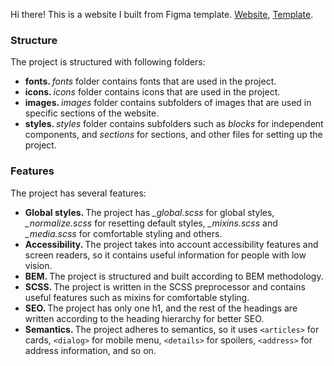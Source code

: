 Hi there! This is a website I built from Figma template. <a href="https://yusuf-youth.github.io/Positivus/">Website</a>, <a href="https://www.figma.com/design/rYuygYWV3mQRhBIidLdHPT/Positivus?node-id=25-145&p=f&t=EPz27KiT88ynDBX5-0">Template</a>. <br />

<h3 styles="margin-bottom: 0;">Structure</h3>
The project is structured with following folders: 
<ul>
  <li>
    <b>fonts. </b><i>fonts</i> folder contains fonts that are used in the project.
  </li>
  <li>
    <b>icons. </b><i>icons</i> folder contains icons that are used in the project.
  </li>
  <li>
    <b>images. </b><i>images</i> folder contains subfolders of images that are used in specific sections of the website.
  </li>
  <li>
    <b>styles. </b> <i>styles</i> folder contains subfolders such as <i>blocks</i> for independent components, and <i>sections</i> for sections, and other files for setting up the project.
  </li>
</ul>

<h3>Features</h3>
The project has several features: 
<ul>
  <li>
    <b>Global styles. </b>The project has <i>_global.scss</i> for global styles, <i>_normalize.scss</i> for resetting default styles, <i>_mixins.scss</i> and <i>_media.scss</i> for comfortable styling and others.
  </li>
  <li>
    <b>Accessibility. </b>The project takes into account accessibility features and screen readers, so it contains useful information for people with low vision.
  </li>
  <li>
    <b>BEM. </b>The project is structured and built according to BEM methodology. 
  </li>
  <li>
    <b>SCSS. </b>The project is written in the SCSS preprocessor and contains useful features such as mixins for comfortable styling.
  </li>
  </li>
  <li>
    <b>SEO. </b>The project has only one h1, and the rest of the headings are written according to the heading hierarchy for better SEO.
  </li>
  </li>
  <li>
    <b>Semantics. </b>The project adheres to semantics, so it uses <code>&lt;articles&gt;</code> for cards, <code>&lt;dialog&gt;</code> for mobile menu, <code>&lt;details&gt;</code> for spoilers, <code>&lt;address&gt;</code> for address information, and so on.
  </li>
  
</ul>
